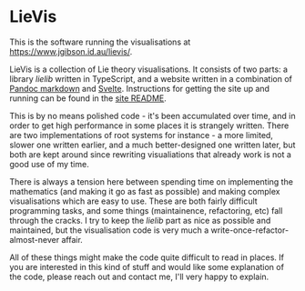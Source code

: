 # LieVis

This is the software running the visualisations at <https://www.jgibson.id.au/lievis/>.

LieVis is a collection of Lie theory visualisations. It consists of two parts: a library *lielib* written in TypeScript, and a website written in a combination of [Pandoc markdown](https://pandoc.org/) and [Svelte](https://svelte.dev/). Instructions for getting the site up and running can be found in the [site README](site/README.md).

This is by no means polished code - it's been accumulated over time, and in order to get high performance in some places it is strangely written. There are two implementations of root systems for instance - a more limited, slower one written earlier, and a much better-designed one written later, but both are kept around since rewriting visualiations that already work is not a good use of my time.

There is always a tension here between spending time on implementing the mathematics (and making it go as fast as possible) and making complex visualisations which are easy to use. These are both fairly difficult programming tasks, and some things (maintainence, refactoring, etc) fall through the cracks. I try to keep the *lielib* part as nice as possible and maintained, but the visualisation code is very much a write-once-refactor-almost-never affair.

All of these things might make the code quite difficult to read in places. If you are interested in this kind of stuff and would like some explanation of the code, please reach out and contact me, I'll very happy to explain.
